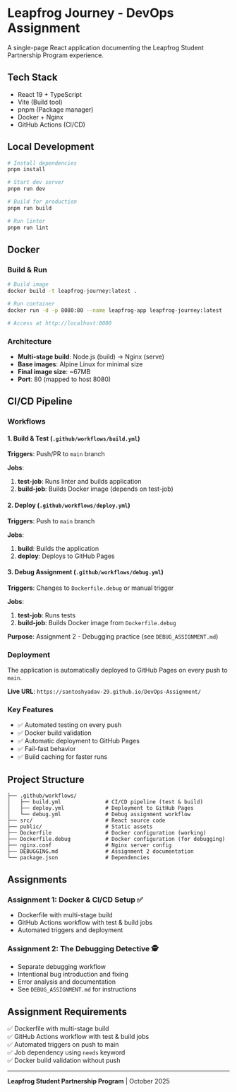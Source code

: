 # Leapfrog Journey - DevOps Assignment

A single-page React application documenting the Leapfrog Student Partnership Program experience.

## Tech Stack

- React 19 + TypeScript
- Vite (Build tool)
- pnpm (Package manager)
- Docker + Nginx
- GitHub Actions (CI/CD)

## Local Development

```bash
# Install dependencies
pnpm install

# Start dev server
pnpm run dev

# Build for production
pnpm run build

# Run linter
pnpm run lint
```

## Docker

### Build & Run

```bash
# Build image
docker build -t leapfrog-journey:latest .

# Run container
docker run -d -p 8080:80 --name leapfrog-app leapfrog-journey:latest

# Access at http://localhost:8080
```

### Architecture

- **Multi-stage build**: Node.js (build) → Nginx (serve)
- **Base images**: Alpine Linux for minimal size
- **Final image size**: ~67MB
- **Port**: 80 (mapped to host 8080)

## CI/CD Pipeline

### Workflows

#### 1. Build & Test (`.github/workflows/build.yml`)

**Triggers**: Push/PR to `main` branch

**Jobs**:

1. **test-job**: Runs linter and builds application
2. **build-job**: Builds Docker image (depends on test-job)

#### 2. Deploy (`.github/workflows/deploy.yml`)

**Triggers**: Push to `main` branch

**Jobs**:

1. **build**: Builds the application
2. **deploy**: Deploys to GitHub Pages

#### 3. Debug Assignment (`.github/workflows/debug.yml`)

**Triggers**: Changes to `Dockerfile.debug` or manual trigger

**Jobs**:

1. **test-job**: Runs tests
2. **build-job**: Builds Docker image from `Dockerfile.debug`

**Purpose**: Assignment 2 - Debugging practice (see `DEBUG_ASSIGNMENT.md`)

### Deployment

The application is automatically deployed to GitHub Pages on every push to `main`.

**Live URL**: `https://santoshyadav-29.github.io/DevOps-Assignment/`

### Key Features

- ✅ Automated testing on every push
- ✅ Docker build validation
- ✅ Automatic deployment to GitHub Pages
- ✅ Fail-fast behavior
- ✅ Build caching for faster runs

## Project Structure

```
├── .github/workflows/
│   ├── build.yml              # CI/CD pipeline (test & build)
│   ├── deploy.yml             # Deployment to GitHub Pages
│   └── debug.yml              # Debug assignment workflow
├── src/                       # React source code
├── public/                    # Static assets
├── Dockerfile                 # Docker configuration (working)
├── Dockerfile.debug           # Docker configuration (for debugging)
├── nginx.conf                 # Nginx server config
├── DEBUGGING.md               # Assignment 2 documentation
└── package.json               # Dependencies
```

## Assignments

### Assignment 1: Docker & CI/CD Setup ✅

- Dockerfile with multi-stage build
- GitHub Actions workflow with test & build jobs
- Automated triggers and deployment

### Assignment 2: The Debugging Detective 🕵️

- Separate debugging workflow
- Intentional bug introduction and fixing
- Error analysis and documentation
- See `DEBUG_ASSIGNMENT.md` for instructions

## Assignment Requirements

✅ Dockerfile with multi-stage build  
✅ GitHub Actions workflow with test & build jobs  
✅ Automated triggers on push to main  
✅ Job dependency using `needs` keyword  
✅ Docker build validation without push

---

**Leapfrog Student Partnership Program** | October 2025
